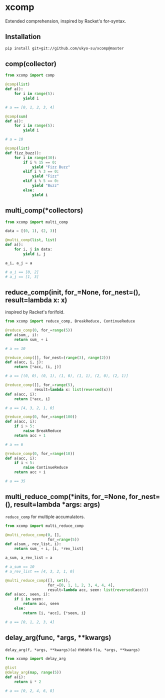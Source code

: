 # xcomp
Extended comprehension, inspired by Racket's for-syntax.

## Installation

```bash
pip install git+git://github.com/ukyo-su/xcomp@master
```

## comp(collector)

```python
from xcomp import comp

@comp(list)
def a():
    for i in range(5):
        yield i

# a == [0, 1, 2, 3, 4]

@comp(sum)
def a():
    for i in range(5):
        yield i

# a = 10

@comp(list)
def fizz_buzz():
    for i in range(30):
        if i % 15 == 0:
            yield "Fizz Buzz"
        elif i % 3 == 0:
            yield "Fizz"
        elif i % 5 == 0:
            yield "Buzz"
        else:
            yield i
```

## multi_comp(*collectors)

```python
from xcomp import multi_comp

data = [(0, 1), (2, 3)]

@multi_comp(list, list)
def a():
    for i, j in data:
        yield i, j

a_i, a_j = a

# a_i == [0, 2]
# a_j == [1, 3]
```

## reduce_comp(init, for_=None, for_nest=(), result=lambda x: x)

inspired by Racket's for/fold.

```python
from xcomp import reduce_comp, BreakReduce, ContinueReduce

@reduce_comp(0, for_=range(5))
def a(sum_, i):
    return sum_ + i

# a == 10

@reduce_comp([], for_nest=(range(3), range(2)))
def a(acc, i, j):
    return [*acc, (i, j)]

# a == [(0, 0), (0, 1), (1, 0), (1, 1), (2, 0), (2, 1)]

@reduce_comp([], for_=range(5),
             result=lambda x: list(reversed(x)))
def a(acc, i):
    return [*acc, i]

# a == [4, 3, 2, 1, 0]

@reduce_comp(0, for_=range(100))
def a(acc, i):
    if i > 5:
        raise BreakReduce
    return acc + 1

# a == 6

@reduce_comp(0, for_=range(10))
def a(acc, i):
    if i < 5:
        raise ContinueReduce
    return acc + i

# a == 35
```

## multi_reduce_comp(*inits, for_=None, for_nest=(), result=lambda *args: args)

`reduce_comp` for multiple accumulators.

```python
from xcomp import multi_reduce_comp

@multi_reduce_comp(0, [],
                   for_=range(5))
def a(sum_, rev_list, i):
    return sum_ + i, [i, *rev_list]

a_sum, a_rev_list = a

# a_sum == 10
# a_rev_list == [4, 3, 2, 1, 0]

@multi_reduce_comp([], set(),
                   for_=[0, 1, 1, 2, 3, 4, 4, 4],
                   result=lambda acc, seen: list(reversed(acc)))
def a(acc, seen, i):
    if i in seen:
        return acc, seen
    else:
        return [i, *acc], {*seen, i}

# a == [0, 1, 2, 3, 4]
```

## delay_arg(func, *args, **kwargs)

`delay_arg(f, *args, **kwargs)(a)` means `f(a, *args, **kwargs)`

```python
from xcomp import delay_arg

@list
@delay_arg(map, range(5))
def a(i):
    return i * 2

# a == [0, 2, 4, 6, 8]
```
